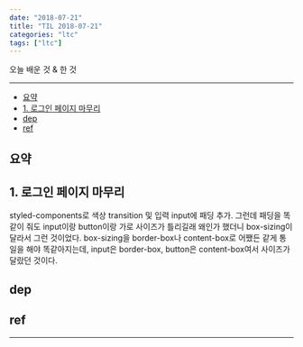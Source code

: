 ```yaml
---
date: "2018-07-21"
title: "TIL 2018-07-21"
categories: "ltc"
tags: ["ltc"]
---
```


오늘 배운 것 & 한 것

----------

- [요약](#요약)
- [1. 로그인 페이지 마무리](#1-로그인-페이지-마무리)
- [dep](#dep)
- [ref](#ref)

## 요약

## 1. 로그인 페이지 마무리

styled-components로 색상 transition 및 입력 input에 패딩 추가. 그런데 패딩을 똑같이 줘도 input이랑 button이랑 가로 사이즈가 틀리길래 왜인가 했더니 box-sizing이 달라서 그런 것이었다. box-sizing을 border-box나 content-box로 어쨌든 같게 통일을 해야 똑같아지는데, input은 border-box, button은 content-box여서 사이즈가 달랐던 것이다.

## dep

## ref

----------
